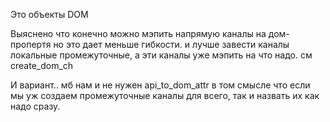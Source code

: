Это объекты DOM

Выяснено что конечно можно мэпить напрямую каналы на дом-пропертя
но это дает меньше гибкости. и лучше завести каналы локальные промежуточные,
а эти каналы уже мэпить на что надо. см create_dom_ch

И вариант.. мб нам и не нужен api_to_dom_attr в том смысле что если
мы уж создаем промежуточные каналы для всего, так и назвать их как надо сразу.